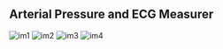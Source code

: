 ## Arterial Pressure and ECG Measurer

![im1](https://user-images.githubusercontent.com/41343686/141181261-3fd7ee16-a812-410c-abe8-d8d1da606dbb.jpg)
![im2](https://user-images.githubusercontent.com/41343686/141181271-aa2f3d74-0d46-4795-bf81-79e924bd841a.jpg)
![im3](https://user-images.githubusercontent.com/41343686/141181277-997f76ad-5382-41ee-b112-6e2389a96d5a.jpg) ![im4](https://user-images.githubusercontent.com/41343686/141181284-b31b9586-b177-4952-bf85-338dcb0fa384.jpg)
